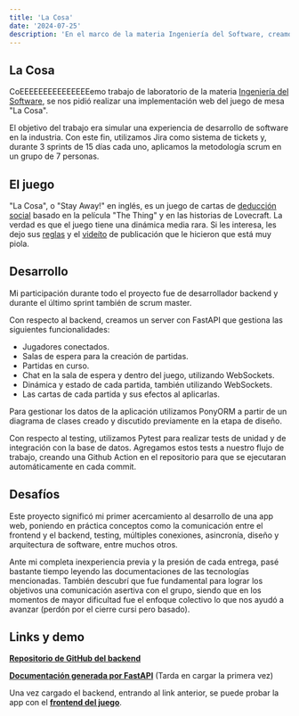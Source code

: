 ```yaml
---
title: 'La Cosa'
date: '2024-07-25'
description: 'En el marco de la materia Ingeniería del Software, creamos una versión web del juego de cartas "La Cosa". Aplicando Scrum, utilizamos FastAPI para el backend y PonyORM para la gestión de datos. Durante el proyecto, me desempeñé como desarrollador backend y scrum master, enfrentando diversos desafíos técnicos y de colaboración. Incluimos enlaces al repositorio de GitHub, la documentación generada y una demo del juego.' 
---
```


## La Cosa

CoEEEEEEEEEEEEEEEemo trabajo de laboratorio de la materia [Ingeniería del Software](https://www.famaf.unc.edu.ar/documents/4409/Ingenier%C3%ADa_del_Software_I_LCC.pdf), se nos pidió realizar una implementación web del juego de mesa "La Cosa".

El objetivo del trabajo era simular una experiencia de desarrollo de software en la industria. Con este fin, utilizamos Jira como sistema de tickets y, durante 3 sprints de 15 días cada uno, aplicamos la metodología scrum en un grupo de 7 personas.

## El juego

"La Cosa", o "Stay Away!" en inglés, es un juego de cartas de [deducción social](https://es.wikipedia.org/wiki/Juego_de_deducci%C3%B3n_social) basado en la película "The Thing" y en las historias de Lovecraft. La verdad es que el juego tiene una dinámica media rara. Si les interesa, les dejo sus [reglas](https://drive.google.com/file/d/1s4IeDpYbX20jbroazP-CqOoIsnFvUnlZ/view?usp=sharing) y el [videíto](https://www.youtube.com/watch?v=MTqKINXKybI) de publicación que le hicieron que está muy piola.

## Desarrollo

Mi participación durante todo el proyecto fue de desarrollador backend y durante el último sprint también de scrum master.

Con respecto al backend, creamos un server con FastAPI que gestiona las siguientes funcionalidades:

- Jugadores conectados.
- Salas de espera para la creación de partidas.
- Partidas en curso.
- Chat en la sala de espera y dentro del juego, utilizando WebSockets.
- Dinámica y estado de cada partida, también utilizando WebSockets.
- Las cartas de cada partida y sus efectos al aplicarlas.

Para gestionar los datos de la aplicación utilizamos PonyORM a partir de un diagrama de clases creado y discutido previamente en la etapa de diseño.

Con respecto al testing, utilizamos Pytest para realizar tests de unidad y de integración con la base de datos. Agregamos estos tests a nuestro flujo de trabajo, creando una Github Action en el repositorio para que se ejecutaran automáticamente en cada commit.

## Desafíos

Este proyecto significó mi primer acercamiento al desarrollo de una app web, poniendo en práctica conceptos como la comunicación entre el frontend y el backend, testing, múltiples conexiones, asincronía, diseño y arquitectura de software, entre muchos otros.

Ante mi completa inexperiencia previa y la presión de cada entrega, pasé bastante tiempo leyendo las documentaciones de las tecnologías mencionadas. También descubrí que fue fundamental para lograr los objetivos una comunicación asertiva con el grupo, siendo que en los momentos de mayor dificultad fue el enfoque colectivo lo que nos ayudó a avanzar (perdón por el cierre cursi pero basado).

## Links y demo

**[Repositorio de GitHub del backend](https://github.com/TukiLaCosa/backend)**

**[Documentación generada por FastAPI](https://backend-tuki.onrender.com/docs#/)** (Tarda en cargar la primera vez)

Una vez cargado el backend, entrando al link anterior, se puede probar la app con el **[frontend del juego](https://tuki-frontend-nine.vercel.app/)**.
